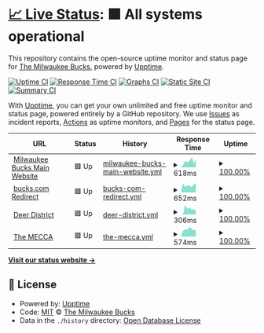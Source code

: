 # [📈 Live Status](https://Milwaukee-Bucks.github.io/uptime-monitor): <!--live status--> **🟩 All systems operational**

This repository contains the open-source uptime monitor and status page for [The Milwaukee Bucks](https://www.nba.com/bucks), powered by [Upptime](https://github.com/upptime/upptime).

[![Uptime CI](https://github.com/Milwaukee-Bucks/uptime-monitor/workflows/Uptime%20CI/badge.svg)](https://github.com/Milwaukee-Bucks/uptime-monitor/actions?query=workflow%3A%22Uptime+CI%22)
[![Response Time CI](https://github.com/Milwaukee-Bucks/uptime-monitor/workflows/Response%20Time%20CI/badge.svg)](https://github.com/Milwaukee-Bucks/uptime-monitor/actions?query=workflow%3A%22Response+Time+CI%22)
[![Graphs CI](https://github.com/Milwaukee-Bucks/uptime-monitor/workflows/Graphs%20CI/badge.svg)](https://github.com/Milwaukee-Bucks/uptime-monitor/actions?query=workflow%3A%22Graphs+CI%22)
[![Static Site CI](https://github.com/Milwaukee-Bucks/uptime-monitor/workflows/Static%20Site%20CI/badge.svg)](https://github.com/Milwaukee-Bucks/uptime-monitor/actions?query=workflow%3A%22Static+Site+CI%22)
[![Summary CI](https://github.com/Milwaukee-Bucks/uptime-monitor/workflows/Summary%20CI/badge.svg)](https://github.com/Milwaukee-Bucks/uptime-monitor/actions?query=workflow%3A%22Summary+CI%22)

With [Upptime](https://upptime.js.org), you can get your own unlimited and free uptime monitor and status page, powered entirely by a GitHub repository. We use [Issues](https://github.com/Milwaukee-Bucks/uptime-monitor/issues) as incident reports, [Actions](https://github.com/Milwaukee-Bucks/uptime-monitor/actions) as uptime monitors, and [Pages](https://Milwaukee-Bucks.github.io/uptime-monitor) for the status page.

<!--start: status pages-->
<!-- This summary is generated by Upptime (https://github.com/upptime/upptime) -->
<!-- Do not edit this manually, your changes will be overwritten -->
<!-- prettier-ignore -->
| URL | Status | History | Response Time | Uptime |
| --- | ------ | ------- | ------------- | ------ |
| <img alt="" src="https://icons.duckduckgo.com/ip3/www.nba.com.ico" height="13"> [Milwaukee Bucks Main Website](https://www.nba.com/bucks) | 🟩 Up | [milwaukee-bucks-main-website.yml](https://github.com/Milwaukee-Bucks/uptime-monitor/commits/HEAD/history/milwaukee-bucks-main-website.yml) | <details><summary><img alt="Response time graph" src="./graphs/milwaukee-bucks-main-website/response-time-week.png" height="20"> 618ms</summary><br><a href="https://Milwaukee-Bucks.github.io/uptime-monitor/history/milwaukee-bucks-main-website"><img alt="Response time 651" src="https://img.shields.io/endpoint?url=https%3A%2F%2Fraw.githubusercontent.com%2FMilwaukee-Bucks%2Fuptime-monitor%2FHEAD%2Fapi%2Fmilwaukee-bucks-main-website%2Fresponse-time.json"></a><br><a href="https://Milwaukee-Bucks.github.io/uptime-monitor/history/milwaukee-bucks-main-website"><img alt="24-hour response time 822" src="https://img.shields.io/endpoint?url=https%3A%2F%2Fraw.githubusercontent.com%2FMilwaukee-Bucks%2Fuptime-monitor%2FHEAD%2Fapi%2Fmilwaukee-bucks-main-website%2Fresponse-time-day.json"></a><br><a href="https://Milwaukee-Bucks.github.io/uptime-monitor/history/milwaukee-bucks-main-website"><img alt="7-day response time 618" src="https://img.shields.io/endpoint?url=https%3A%2F%2Fraw.githubusercontent.com%2FMilwaukee-Bucks%2Fuptime-monitor%2FHEAD%2Fapi%2Fmilwaukee-bucks-main-website%2Fresponse-time-week.json"></a><br><a href="https://Milwaukee-Bucks.github.io/uptime-monitor/history/milwaukee-bucks-main-website"><img alt="30-day response time 718" src="https://img.shields.io/endpoint?url=https%3A%2F%2Fraw.githubusercontent.com%2FMilwaukee-Bucks%2Fuptime-monitor%2FHEAD%2Fapi%2Fmilwaukee-bucks-main-website%2Fresponse-time-month.json"></a><br><a href="https://Milwaukee-Bucks.github.io/uptime-monitor/history/milwaukee-bucks-main-website"><img alt="1-year response time 651" src="https://img.shields.io/endpoint?url=https%3A%2F%2Fraw.githubusercontent.com%2FMilwaukee-Bucks%2Fuptime-monitor%2FHEAD%2Fapi%2Fmilwaukee-bucks-main-website%2Fresponse-time-year.json"></a></details> | <details><summary><a href="https://Milwaukee-Bucks.github.io/uptime-monitor/history/milwaukee-bucks-main-website">100.00%</a></summary><a href="https://Milwaukee-Bucks.github.io/uptime-monitor/history/milwaukee-bucks-main-website"><img alt="All-time uptime 99.81%" src="https://img.shields.io/endpoint?url=https%3A%2F%2Fraw.githubusercontent.com%2FMilwaukee-Bucks%2Fuptime-monitor%2FHEAD%2Fapi%2Fmilwaukee-bucks-main-website%2Fuptime.json"></a><br><a href="https://Milwaukee-Bucks.github.io/uptime-monitor/history/milwaukee-bucks-main-website"><img alt="24-hour uptime 100.00%" src="https://img.shields.io/endpoint?url=https%3A%2F%2Fraw.githubusercontent.com%2FMilwaukee-Bucks%2Fuptime-monitor%2FHEAD%2Fapi%2Fmilwaukee-bucks-main-website%2Fuptime-day.json"></a><br><a href="https://Milwaukee-Bucks.github.io/uptime-monitor/history/milwaukee-bucks-main-website"><img alt="7-day uptime 100.00%" src="https://img.shields.io/endpoint?url=https%3A%2F%2Fraw.githubusercontent.com%2FMilwaukee-Bucks%2Fuptime-monitor%2FHEAD%2Fapi%2Fmilwaukee-bucks-main-website%2Fuptime-week.json"></a><br><a href="https://Milwaukee-Bucks.github.io/uptime-monitor/history/milwaukee-bucks-main-website"><img alt="30-day uptime 100.00%" src="https://img.shields.io/endpoint?url=https%3A%2F%2Fraw.githubusercontent.com%2FMilwaukee-Bucks%2Fuptime-monitor%2FHEAD%2Fapi%2Fmilwaukee-bucks-main-website%2Fuptime-month.json"></a><br><a href="https://Milwaukee-Bucks.github.io/uptime-monitor/history/milwaukee-bucks-main-website"><img alt="1-year uptime 99.81%" src="https://img.shields.io/endpoint?url=https%3A%2F%2Fraw.githubusercontent.com%2FMilwaukee-Bucks%2Fuptime-monitor%2FHEAD%2Fapi%2Fmilwaukee-bucks-main-website%2Fuptime-year.json"></a></details>
| <img alt="" src="https://icons.duckduckgo.com/ip3/bucks.com.ico" height="13"> [bucks.com Redirect](https://bucks.com) | 🟩 Up | [bucks-com-redirect.yml](https://github.com/Milwaukee-Bucks/uptime-monitor/commits/HEAD/history/bucks-com-redirect.yml) | <details><summary><img alt="Response time graph" src="./graphs/bucks-com-redirect/response-time-week.png" height="20"> 652ms</summary><br><a href="https://Milwaukee-Bucks.github.io/uptime-monitor/history/bucks-com-redirect"><img alt="Response time 721" src="https://img.shields.io/endpoint?url=https%3A%2F%2Fraw.githubusercontent.com%2FMilwaukee-Bucks%2Fuptime-monitor%2FHEAD%2Fapi%2Fbucks-com-redirect%2Fresponse-time.json"></a><br><a href="https://Milwaukee-Bucks.github.io/uptime-monitor/history/bucks-com-redirect"><img alt="24-hour response time 836" src="https://img.shields.io/endpoint?url=https%3A%2F%2Fraw.githubusercontent.com%2FMilwaukee-Bucks%2Fuptime-monitor%2FHEAD%2Fapi%2Fbucks-com-redirect%2Fresponse-time-day.json"></a><br><a href="https://Milwaukee-Bucks.github.io/uptime-monitor/history/bucks-com-redirect"><img alt="7-day response time 652" src="https://img.shields.io/endpoint?url=https%3A%2F%2Fraw.githubusercontent.com%2FMilwaukee-Bucks%2Fuptime-monitor%2FHEAD%2Fapi%2Fbucks-com-redirect%2Fresponse-time-week.json"></a><br><a href="https://Milwaukee-Bucks.github.io/uptime-monitor/history/bucks-com-redirect"><img alt="30-day response time 734" src="https://img.shields.io/endpoint?url=https%3A%2F%2Fraw.githubusercontent.com%2FMilwaukee-Bucks%2Fuptime-monitor%2FHEAD%2Fapi%2Fbucks-com-redirect%2Fresponse-time-month.json"></a><br><a href="https://Milwaukee-Bucks.github.io/uptime-monitor/history/bucks-com-redirect"><img alt="1-year response time 721" src="https://img.shields.io/endpoint?url=https%3A%2F%2Fraw.githubusercontent.com%2FMilwaukee-Bucks%2Fuptime-monitor%2FHEAD%2Fapi%2Fbucks-com-redirect%2Fresponse-time-year.json"></a></details> | <details><summary><a href="https://Milwaukee-Bucks.github.io/uptime-monitor/history/bucks-com-redirect">100.00%</a></summary><a href="https://Milwaukee-Bucks.github.io/uptime-monitor/history/bucks-com-redirect"><img alt="All-time uptime 99.81%" src="https://img.shields.io/endpoint?url=https%3A%2F%2Fraw.githubusercontent.com%2FMilwaukee-Bucks%2Fuptime-monitor%2FHEAD%2Fapi%2Fbucks-com-redirect%2Fuptime.json"></a><br><a href="https://Milwaukee-Bucks.github.io/uptime-monitor/history/bucks-com-redirect"><img alt="24-hour uptime 100.00%" src="https://img.shields.io/endpoint?url=https%3A%2F%2Fraw.githubusercontent.com%2FMilwaukee-Bucks%2Fuptime-monitor%2FHEAD%2Fapi%2Fbucks-com-redirect%2Fuptime-day.json"></a><br><a href="https://Milwaukee-Bucks.github.io/uptime-monitor/history/bucks-com-redirect"><img alt="7-day uptime 100.00%" src="https://img.shields.io/endpoint?url=https%3A%2F%2Fraw.githubusercontent.com%2FMilwaukee-Bucks%2Fuptime-monitor%2FHEAD%2Fapi%2Fbucks-com-redirect%2Fuptime-week.json"></a><br><a href="https://Milwaukee-Bucks.github.io/uptime-monitor/history/bucks-com-redirect"><img alt="30-day uptime 100.00%" src="https://img.shields.io/endpoint?url=https%3A%2F%2Fraw.githubusercontent.com%2FMilwaukee-Bucks%2Fuptime-monitor%2FHEAD%2Fapi%2Fbucks-com-redirect%2Fuptime-month.json"></a><br><a href="https://Milwaukee-Bucks.github.io/uptime-monitor/history/bucks-com-redirect"><img alt="1-year uptime 99.81%" src="https://img.shields.io/endpoint?url=https%3A%2F%2Fraw.githubusercontent.com%2FMilwaukee-Bucks%2Fuptime-monitor%2FHEAD%2Fapi%2Fbucks-com-redirect%2Fuptime-year.json"></a></details>
| <img alt="" src="https://icons.duckduckgo.com/ip3/deerdistrict.com.ico" height="13"> [Deer District](https://deerdistrict.com) | 🟩 Up | [deer-district.yml](https://github.com/Milwaukee-Bucks/uptime-monitor/commits/HEAD/history/deer-district.yml) | <details><summary><img alt="Response time graph" src="./graphs/deer-district/response-time-week.png" height="20"> 306ms</summary><br><a href="https://Milwaukee-Bucks.github.io/uptime-monitor/history/deer-district"><img alt="Response time 352" src="https://img.shields.io/endpoint?url=https%3A%2F%2Fraw.githubusercontent.com%2FMilwaukee-Bucks%2Fuptime-monitor%2FHEAD%2Fapi%2Fdeer-district%2Fresponse-time.json"></a><br><a href="https://Milwaukee-Bucks.github.io/uptime-monitor/history/deer-district"><img alt="24-hour response time 183" src="https://img.shields.io/endpoint?url=https%3A%2F%2Fraw.githubusercontent.com%2FMilwaukee-Bucks%2Fuptime-monitor%2FHEAD%2Fapi%2Fdeer-district%2Fresponse-time-day.json"></a><br><a href="https://Milwaukee-Bucks.github.io/uptime-monitor/history/deer-district"><img alt="7-day response time 306" src="https://img.shields.io/endpoint?url=https%3A%2F%2Fraw.githubusercontent.com%2FMilwaukee-Bucks%2Fuptime-monitor%2FHEAD%2Fapi%2Fdeer-district%2Fresponse-time-week.json"></a><br><a href="https://Milwaukee-Bucks.github.io/uptime-monitor/history/deer-district"><img alt="30-day response time 454" src="https://img.shields.io/endpoint?url=https%3A%2F%2Fraw.githubusercontent.com%2FMilwaukee-Bucks%2Fuptime-monitor%2FHEAD%2Fapi%2Fdeer-district%2Fresponse-time-month.json"></a><br><a href="https://Milwaukee-Bucks.github.io/uptime-monitor/history/deer-district"><img alt="1-year response time 352" src="https://img.shields.io/endpoint?url=https%3A%2F%2Fraw.githubusercontent.com%2FMilwaukee-Bucks%2Fuptime-monitor%2FHEAD%2Fapi%2Fdeer-district%2Fresponse-time-year.json"></a></details> | <details><summary><a href="https://Milwaukee-Bucks.github.io/uptime-monitor/history/deer-district">100.00%</a></summary><a href="https://Milwaukee-Bucks.github.io/uptime-monitor/history/deer-district"><img alt="All-time uptime 99.98%" src="https://img.shields.io/endpoint?url=https%3A%2F%2Fraw.githubusercontent.com%2FMilwaukee-Bucks%2Fuptime-monitor%2FHEAD%2Fapi%2Fdeer-district%2Fuptime.json"></a><br><a href="https://Milwaukee-Bucks.github.io/uptime-monitor/history/deer-district"><img alt="24-hour uptime 100.00%" src="https://img.shields.io/endpoint?url=https%3A%2F%2Fraw.githubusercontent.com%2FMilwaukee-Bucks%2Fuptime-monitor%2FHEAD%2Fapi%2Fdeer-district%2Fuptime-day.json"></a><br><a href="https://Milwaukee-Bucks.github.io/uptime-monitor/history/deer-district"><img alt="7-day uptime 100.00%" src="https://img.shields.io/endpoint?url=https%3A%2F%2Fraw.githubusercontent.com%2FMilwaukee-Bucks%2Fuptime-monitor%2FHEAD%2Fapi%2Fdeer-district%2Fuptime-week.json"></a><br><a href="https://Milwaukee-Bucks.github.io/uptime-monitor/history/deer-district"><img alt="30-day uptime 99.96%" src="https://img.shields.io/endpoint?url=https%3A%2F%2Fraw.githubusercontent.com%2FMilwaukee-Bucks%2Fuptime-monitor%2FHEAD%2Fapi%2Fdeer-district%2Fuptime-month.json"></a><br><a href="https://Milwaukee-Bucks.github.io/uptime-monitor/history/deer-district"><img alt="1-year uptime 99.98%" src="https://img.shields.io/endpoint?url=https%3A%2F%2Fraw.githubusercontent.com%2FMilwaukee-Bucks%2Fuptime-monitor%2FHEAD%2Fapi%2Fdeer-district%2Fuptime-year.json"></a></details>
| <img alt="" src="https://icons.duckduckgo.com/ip3/themeccamke.com.ico" height="13"> [The MECCA](https://themeccamke.com) | 🟩 Up | [the-mecca.yml](https://github.com/Milwaukee-Bucks/uptime-monitor/commits/HEAD/history/the-mecca.yml) | <details><summary><img alt="Response time graph" src="./graphs/the-mecca/response-time-week.png" height="20"> 574ms</summary><br><a href="https://Milwaukee-Bucks.github.io/uptime-monitor/history/the-mecca"><img alt="Response time 593" src="https://img.shields.io/endpoint?url=https%3A%2F%2Fraw.githubusercontent.com%2FMilwaukee-Bucks%2Fuptime-monitor%2FHEAD%2Fapi%2Fthe-mecca%2Fresponse-time.json"></a><br><a href="https://Milwaukee-Bucks.github.io/uptime-monitor/history/the-mecca"><img alt="24-hour response time 513" src="https://img.shields.io/endpoint?url=https%3A%2F%2Fraw.githubusercontent.com%2FMilwaukee-Bucks%2Fuptime-monitor%2FHEAD%2Fapi%2Fthe-mecca%2Fresponse-time-day.json"></a><br><a href="https://Milwaukee-Bucks.github.io/uptime-monitor/history/the-mecca"><img alt="7-day response time 574" src="https://img.shields.io/endpoint?url=https%3A%2F%2Fraw.githubusercontent.com%2FMilwaukee-Bucks%2Fuptime-monitor%2FHEAD%2Fapi%2Fthe-mecca%2Fresponse-time-week.json"></a><br><a href="https://Milwaukee-Bucks.github.io/uptime-monitor/history/the-mecca"><img alt="30-day response time 595" src="https://img.shields.io/endpoint?url=https%3A%2F%2Fraw.githubusercontent.com%2FMilwaukee-Bucks%2Fuptime-monitor%2FHEAD%2Fapi%2Fthe-mecca%2Fresponse-time-month.json"></a><br><a href="https://Milwaukee-Bucks.github.io/uptime-monitor/history/the-mecca"><img alt="1-year response time 593" src="https://img.shields.io/endpoint?url=https%3A%2F%2Fraw.githubusercontent.com%2FMilwaukee-Bucks%2Fuptime-monitor%2FHEAD%2Fapi%2Fthe-mecca%2Fresponse-time-year.json"></a></details> | <details><summary><a href="https://Milwaukee-Bucks.github.io/uptime-monitor/history/the-mecca">100.00%</a></summary><a href="https://Milwaukee-Bucks.github.io/uptime-monitor/history/the-mecca"><img alt="All-time uptime 100.00%" src="https://img.shields.io/endpoint?url=https%3A%2F%2Fraw.githubusercontent.com%2FMilwaukee-Bucks%2Fuptime-monitor%2FHEAD%2Fapi%2Fthe-mecca%2Fuptime.json"></a><br><a href="https://Milwaukee-Bucks.github.io/uptime-monitor/history/the-mecca"><img alt="24-hour uptime 100.00%" src="https://img.shields.io/endpoint?url=https%3A%2F%2Fraw.githubusercontent.com%2FMilwaukee-Bucks%2Fuptime-monitor%2FHEAD%2Fapi%2Fthe-mecca%2Fuptime-day.json"></a><br><a href="https://Milwaukee-Bucks.github.io/uptime-monitor/history/the-mecca"><img alt="7-day uptime 100.00%" src="https://img.shields.io/endpoint?url=https%3A%2F%2Fraw.githubusercontent.com%2FMilwaukee-Bucks%2Fuptime-monitor%2FHEAD%2Fapi%2Fthe-mecca%2Fuptime-week.json"></a><br><a href="https://Milwaukee-Bucks.github.io/uptime-monitor/history/the-mecca"><img alt="30-day uptime 100.00%" src="https://img.shields.io/endpoint?url=https%3A%2F%2Fraw.githubusercontent.com%2FMilwaukee-Bucks%2Fuptime-monitor%2FHEAD%2Fapi%2Fthe-mecca%2Fuptime-month.json"></a><br><a href="https://Milwaukee-Bucks.github.io/uptime-monitor/history/the-mecca"><img alt="1-year uptime 100.00%" src="https://img.shields.io/endpoint?url=https%3A%2F%2Fraw.githubusercontent.com%2FMilwaukee-Bucks%2Fuptime-monitor%2FHEAD%2Fapi%2Fthe-mecca%2Fuptime-year.json"></a></details>

<!--end: status pages-->

[**Visit our status website →**](https://Milwaukee-Bucks.github.io/uptime-monitor)

## 📄 License

- Powered by: [Upptime](https://github.com/upptime/upptime)
- Code: [MIT](./LICENSE) © [The Milwaukee Bucks](https://www.nba.com/bucks)
- Data in the `./history` directory: [Open Database License](https://opendatacommons.org/licenses/odbl/1-0/)
